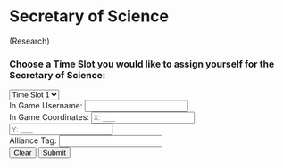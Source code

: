 <!DOCTYPE html>
<html>
<head>
  <title>Secretary of Science (Research)</title>
  <style>
    <link rel="stylesheet" type="text/css" href="styles.css">
  </style>
</head>
<body>
  <h1>Secretary of Science</h1>
  <p>(Research)</p>
   <p>
    <h3>Choose a Time Slot you would like to assign yourself for the Secretary of Science:</h3>
  </p>

<div class="carousel">
  <select id="timeSlot">
    <option value="slot1">Time Slot 1</option>
    <option value="slot2">Time Slot 2</option>
    <option value="slot3">Time Slot 3</option>
    <!-- Add more time slot options as needed -->
  </select>
</div>

<div class="input-group">
  <label for="username">In Game Username:</label>
  <input type="text" id="username" required>
</div>

<div class="input-group">
  <label for="coordinateX">In Game Coordinates:</label>
  <input type="text" id="coordinateX" placeholder="X: ___" required>
  <input type="text" id="coordinateY" placeholder="Y: ___" required>
</div>

<div class="input-group">
  <label for="allianceTag">Alliance Tag:</label>
  <input type="text" id="allianceTag" maxlength="3" required>
</div>

<div class="buttons">
  <button onclick="clearForm()">Clear</button>
  <button onclick="submitForm()">Submit</button>
</div>

<div id="confirmationEmbed" class="confirmation-embed" style="display: none;">
  <h2>Secretary of Science</h2>
  <p id="selectedSlot"></p>
  <p id="usernameDisplay"></p>
  <p id="coordinatesDisplay"></p>
  <p id="allianceTagDisplay"></p>
  <p id="timestamp"></p>
  <p>Would you like to Download this Ticket?</p>
  <button class="download-button" onclick="downloadTicket()">Download</button>
</div>

<script>
  function clearForm() {
    document.getElementById("username").value = "";
    document.getElementById("coordinateX").value = "";
    document.getElementById("coordinateY").value = "";
    document.getElementById("allianceTag").value = "";
  }

  function submitForm() {
    var username = document.getElementById("username").value;
    var coordinateX = document.getElementById("coordinateX").value;
    var coordinateY = document.getElementById("coordinateY").value;
    var allianceTag = document.getElementById("allianceTag").value;

    if (username && coordinateX && coordinateY && allianceTag) {
      var timeSlot = document.getElementById("timeSlot");
      var selectedSlot = timeSlot.options[timeSlot.selectedIndex].text;

      document.getElementById("selectedSlot").textContent = "Time Slot Chosen: " + selectedSlot;
      document.getElementById("usernameDisplay").textContent = "Username: " + username;
      document.getElementById("coordinatesDisplay").textContent = "Coordinates: X: " + coordinateX + ", Y: " + coordinateY;
      document.getElementById("allianceTagDisplay").textContent = "Alliance Tag: " + allianceTag;
      document.getElementById("timestamp").textContent = "Timestamp: " + getCurrentDateTime();

      document.getElementById("confirmationEmbed").style.display = "block";

      // Remove the selected time slot from the carousel
      timeSlot.remove(timeSlot.selectedIndex);
    }
  }

  function getCurrentDateTime() {
    var currentDate = new Date();
    var dateTime = currentDate.toLocaleString();
    return dateTime;
  }

  function downloadTicket() {
    // Implement the logic to generate and download the ticket file
    alert("Download functionality not implemented yet.");
  }
</script>
